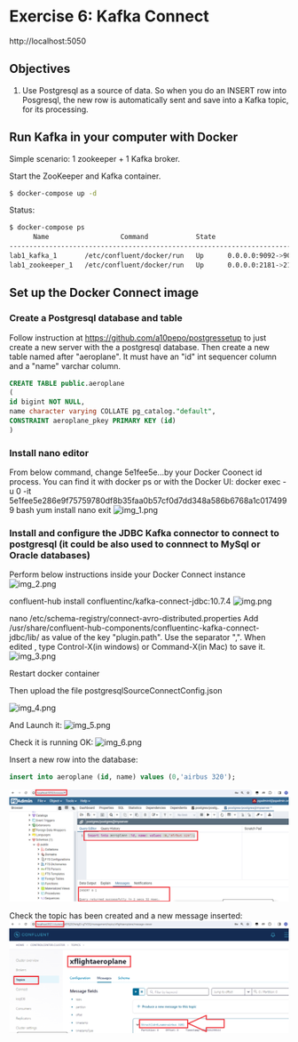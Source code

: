 # Exercise 6: Kafka Connect


http://localhost:5050

## Objectives

1) Use Postgresql as a source of data. So when you do an INSERT row into Posgresql, the new row is automatically 
sent and save into a Kafka topic, for its processing.

## Run Kafka in your computer with Docker
Simple scenario: 1 zookeeper + 1 Kafka broker.

Start the ZooKeeper and Kafka container.

```sh
$ docker-compose up -d
```

Status:

```sh
$ docker-compose ps
      Name                  Command            State                     Ports
-------------------------------------------------------------------------------------------------
lab1_kafka_1       /etc/confluent/docker/run   Up      0.0.0.0:9092->9092/tcp
lab1_zookeeper_1   /etc/confluent/docker/run   Up      0.0.0.0:2181->2181/tcp, 2888/tcp, 3888/tcp
```

## Set up the Docker Connect image

### Create a Postgresql database and table
Follow instruction at https://github.com/a10pepo/postgressetup to just create a new server with the a postgresql database.
Then create a new table named after "aeroplane". It must have an "id" int sequencer column and a "name" varchar column.
```sql
CREATE TABLE public.aeroplane
(
id bigint NOT NULL,
name character varying COLLATE pg_catalog."default",
CONSTRAINT aeroplane_pkey PRIMARY KEY (id)
)
````

### Install nano editor
From below command, change 5e1fee5e...by your Docker Coonect id process. You can find it with docker ps or with the Docker UI:
docker exec -u 0 -it 5e1fee5e286e9f75759780df8b35faa0b57cf0d7dd348a586b6768a1c0174999 bash
yum install nano
exit
![img_1.png](images/img_1.png)

### Install and configure the JDBC Kafka connector to connect to postgresql (it could be also used to connnect to MySql or Oracle databases)
Perform below instructions inside your Docker Connect instance
![img_2.png](images/img_2.png)

confluent-hub install confluentinc/kafka-connect-jdbc:10.7.4
![img.png](images/img.png)


nano   /etc/schema-registry/connect-avro-distributed.properties
Add /usr/share/confluent-hub-components/confluentinc-kafka-connect-jdbc/lib/ as value of the key "plugin.path". Use the 
separator ",".
When edited , type Control-X(in windows) or Command-X(in Mac) to save it.
![img_3.png](images/img_3.png)


Restart docker container

Then upload the file postgresqlSourceConnectConfig.json

![img_4.png](images/img_4.png)

And Launch it:
![img_5.png](images/img_5.png)

Check it is running OK:
![img_6.png](images/img_6.png)


Insert a new row into the database:
```sql
insert into aeroplane (id, name) values (0,'airbus 320');
```

![img_8.png](images/img_8.png)

Check the topic has been created and a new message inserted:
![img_7.png](images/img_7.png)

   